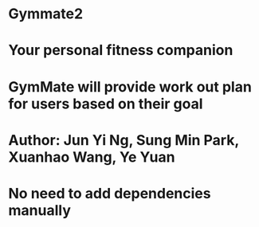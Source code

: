 # Gymmate2
# Your personal fitness companion
# GymMate will provide work out plan for users based on their goal
# Author: Jun Yi Ng, Sung Min Park, Xuanhao Wang, Ye Yuan
# No need to add dependencies manually
